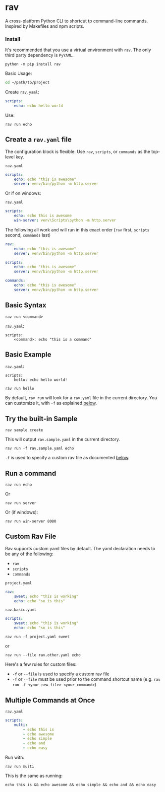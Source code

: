 # rav

A cross-platform Python CLI to shortcut tp command-line commands. Inspired by Makefiles and npm scripts.

### Install

It's recommended that you use a virtual environment with `rav`. The only third party dependency is `PyYAML`.

```
python -m pip install rav
```

Basic Usage:

```bash
cd ~/path/to/project
```

Create `rav.yaml`:

```yaml
scripts:
    echo: echo hello world
```

Use:

```
rav run echo
```


## Create a `rav.yaml` file

The configuration block is flexible. Use `rav`, `scripts`, or `commands` as the top-level key.

`rav.yaml`
```yaml
scripts:
    echo: echo "this is awesome"
    server: venv/bin/python -m http.server
```

Or if on windows:

`rav.yaml`
```yaml
scripts:
    echo: echo this is awesome
    win-server: venv\Scripts\python -m http.server
```


The following all work and will run in this exact order (`rav` first, `scripts` second, `commands` last)

```yaml
rav:
    echo: echo "this is awesome"
    server: venv/bin/python -m http.server
```


```yaml
scripts:
    echo: echo "this is awesome"
    server: venv/bin/python -m http.server
```


```yaml
commands:
    echo: echo "this is awesome"
    server: venv/bin/python -m http.server
```





## Basic Syntax

```
rav run <command>
```

`rav.yaml`:
```
scripts:
    <command>: echo "this is a command"
```

## Basic Example


`rav.yaml`:
```
scripts:
    hello: echo hello world!
```

```
rav run hello
```
By default, `rav run` will look for a `rav.yaml` file in the current directory.  You can customize it, with `-f` as explained [below](#custom-rav-file).


## Try the built-in Sample

```
rav sample create
```
This will output `rav.sample.yaml` in the current directory.

```
rav run -f rav.sample.yaml echo
```
`-f` is used to specify a custom rav file as documented [below](#custom-rav-file).


## Run a command

```
rav run echo
```

Or

```
rav run server
```

Or (if windows):

```
rav run win-server 8080
```

## Custom Rav File
Rav supports custom yaml files by default. The yaml declaration needs to be any of the following:

- `rav`
- `scripts`
- `commands`

`project.yaml`
```yaml
rav:
    sweet: echo "this is working"
    echo: echo "so is this"
```

`rav.basic.yaml`
```yaml
scripts:
    sweet: echo "this is working"
    echo: echo "so is this"
```

```
rav run -f project.yaml sweet
```
or
```
rav run --file rav.other.yaml echo
```

Here's a few rules for custom files:

- `-f` or `--file` is used to specify a custom rav file
- `-f` or `--file` must be used prior to the command shortcut name (e.g. `rav run -f <your-new-file> <your-command>`)


## Multiple Commands at Once

`rav.yaml`
```yaml
scripts:
    multi: 
        - echo this is
        - echo awesome
        - echo simple
        - echo and 
        - echo easy
```

Run with:

```
rav run multi
```

This is the same as running:

```
echo this is && echo awesome && echo simple && echo and && echo easy
```
